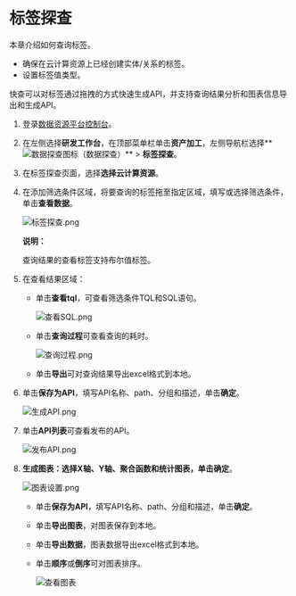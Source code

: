 # 标签探查

本章介绍如何查询标签。

-   确保在云计算资源上已经创建实体/关系的标签。
-   设置标签值类型。

快查可以对标签通过拖拽的方式快速生成API，并支持查询结果分析和图表信息导出和生成API。

1.  登录[数据资源平台控制台](https://dataq.console.aliyun.com)。

2.  在左侧选择**研发工作台**，在顶部菜单栏单击**资产加工**，左侧导航栏选择**![数据探查](https://static-aliyun-doc.oss-accelerate.aliyuncs.com/assets/img/zh-CN/1196800161/p203993.png)图标（数据探查）** \> **标签探查**。

3.  在标签探查页面，选择**选择云计算资源**。

4.  在添加筛选条件区域，将要查询的标签拖至指定区域，填写或选择筛选条件，单击**查看数据**。

    ![标签探查.png](https://static-aliyun-doc.oss-accelerate.aliyuncs.com/assets/img/zh-CN/7799390161/p225480.png)

    **说明：**

    查询结果的查看标签支持布尔值标签。

5.  在查看结果区域：

    -   单击**查看tql**，可查看筛选条件TQL和SQL语句。

        ![查看SQL.png](https://static-aliyun-doc.oss-accelerate.aliyuncs.com/assets/img/zh-CN/3649390161/p225464.png)

    -   单击**查询过程**可查看查询的耗时。

        ![查询过程.png](https://static-aliyun-doc.oss-accelerate.aliyuncs.com/assets/img/zh-CN/3649390161/p225466.png)

    -   单击**导出**可对查询结果导出excel格式到本地。
6.  单击**保存为API**，填写API名称、path、分组和描述，单击**确定**。

    ![生成API.png](https://static-aliyun-doc.oss-accelerate.aliyuncs.com/assets/img/zh-CN/3649390161/p225469.png)

7.  单击**API列表**可查看发布的API。

    ![发布API.png](https://static-aliyun-doc.oss-accelerate.aliyuncs.com/assets/img/zh-CN/3649390161/p225470.png)

8.  **生成图表：**选择X轴、Y轴、聚合函数和统计图表，单击**确定**。

    ![图表设置.png](https://static-aliyun-doc.oss-accelerate.aliyuncs.com/assets/img/zh-CN/3649390161/p225474.png)

    -   单击**保存为API**，填写API名称、path、分组和描述，单击**确定**。
    -   单击**导出图表**，对图表保存到本地。
    -   单击**导出数据**，图表数据导出excel格式到本地。
    -   单击**顺序**或**倒序**可对图表排序。

        ![查看图表](https://static-aliyun-doc.oss-accelerate.aliyuncs.com/assets/img/zh-CN/3649390161/p225472.png)


